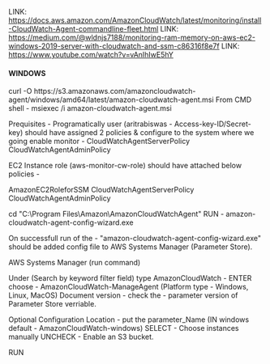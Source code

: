 LINK: https://docs.aws.amazon.com/AmazonCloudWatch/latest/monitoring/install-CloudWatch-Agent-commandline-fleet.html
LINK: https://medium.com/@wldnjs7188/monitoring-ram-memory-on-aws-ec2-windows-2019-server-with-cloudwatch-and-ssm-c86316f8e7f
LINK: https://www.youtube.com/watch?v=vAnIhIwE5hY

#### WINDOWS
<p>
curl -O https://s3.amazonaws.com/amazoncloudwatch-agent/windows/amd64/latest/amazon-cloudwatch-agent.msi
From CMD shell -
msiexec /i amazon-cloudwatch-agent.msi


Prequisites -
Programatically user (aritrabiswas - Access-key-ID/Secret-key) should have assigned 2 policies & configure to the system where we going enable monitor - 
CloudWatchAgentServerPolicy
CloudWatchAgentAdminPolicy

EC2 Instance role (aws-monitor-cw-role) should have attached below policies -

AmazonEC2RoleforSSM
CloudWatchAgentServerPolicy
CloudWatchAgentAdminPolicy


cd "C:\Program Files\Amazon\AmazonCloudWatchAgent"
RUN - amazon-cloudwatch-agent-config-wizard.exe

On successfull run of the - "amazon-cloudwatch-agent-config-wizard.exe" should be added config file to AWS Systems Manager (Parameter Store).

AWS Systems Manager (run command)

Under (Search by keyword filter field) type AmazonCloudWatch - ENTER
choose - AmazonCloudWatch-ManageAgent (Platform type - Windows, Linux, MacOS)
Document version - check the - parameter version of Parameter Store verriable.

Optional Configuration Location - put the parameter_Name (IN windows default - AmazonCloudWatch-windows)
SELECT - Choose instances manually
UNCHECK - Enable an S3 bucket.

RUN
</p>

